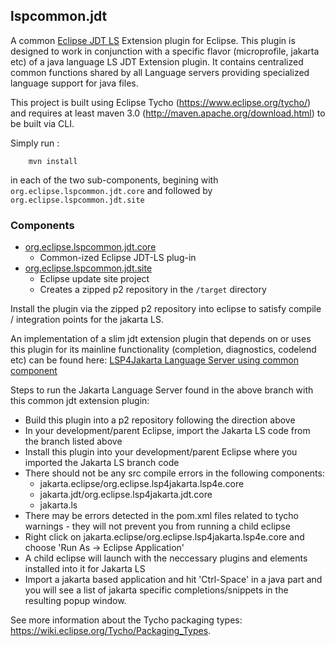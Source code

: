 ## lspcommon.jdt
A common [Eclipse JDT LS](https://github.com/eclipse/eclipse.jdt.ls) Extension plugin for Eclipse. This plugin is designed to work in conjunction with a specific flavor (microprofile, jakarta etc) of a java language LS JDT Extension plugin. It contains centralized common functions shared by all Language servers providing specialized language support for java files.

This project is built using Eclipse Tycho (https://www.eclipse.org/tycho/) and requires at least maven 3.0 (http://maven.apache.org/download.html) to be built via CLI. 

Simply run :
```
    mvn install
```
in each of the two sub-components, begining with `org.eclipse.lspcommon.jdt.core` and followed by `org.eclipse.lspcommon.jdt.site`

### Components 

- [org.eclipse.lspcommon.jdt.core](./org.eclipse.lsp4jakarta.jdt.core) 
    - Common-ized Eclipse JDT-LS plug-in
- [org.eclipse.lspcommon.jdt.site](./org.eclipse.lsp4jakarta.jdt.site) 
    - Eclipse update site project
    - Creates a zipped p2 repository in the `/target` directory

Install the plugin via the zipped p2 repository into eclipse to satisfy compile / integration points for the jakarta LS.

An implementation of a slim jdt extension plugin that depends on or uses this plugin for its mainline functionality (completion, diagnostics, codelend etc) can be found here: [LSP4Jakarta Language Server using common component](https://github.com/mezarin/lsp4jakarta-test/tree/makeUseOfCommonPluginPOC)

Steps to run the Jakarta Language Server found in the above branch with this common jdt extension plugin:
- Build this plugin into a p2 repository following the direction above
- In your development/parent Eclipse, import the Jakarta LS code from the branch listed above
- Install this plugin into your development/parent Eclipse where you imported the Jakarta LS branch code
- There should not be any src compile errors in the following components:
    - jakarta.eclipse/org.eclipse.lsp4jakarta.lsp4e.core
    - jakarta.jdt/org.eclipse.lsp4jakarta.jdt.core
    - jakarta.ls
- There may be errors detected in the pom.xml files related to tycho warnings - they will not prevent you from running a child eclipse
- Right click on jakarta.eclipse/org.eclipse.lsp4jakarta.lsp4e.core and choose 'Run As -> Eclipse Application'
- A child eclipse will launch with the neccessary plugins and elements installed into it for Jakarta LS
- Import a jakarta based application and hit 'Ctrl-Space' in a java part and you will see a list of jakarta specific completions/snippets in the resulting popup window.

See more information about the Tycho packaging types: https://wiki.eclipse.org/Tycho/Packaging_Types. 
